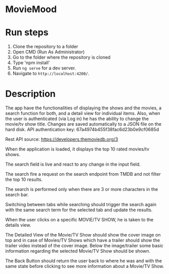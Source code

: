 # MovieMood
# Run steps
1. Clone the repository to a folder
2. Open CMD (Run As Administrator) 
3. Go to the folder where the repository is cloned
4. Type 'npm install' 
5. Run `ng serve` for a dev server.
6. Navigate to `http://localhost:4200/`.

# Description
The app have the functionalities of displaying the shows and the movies, a search function for both, and a detail view for individual items.
Also, when the user is authenticated (via Log in) he has the ability to change the movie/tv show title. Changes are saved automatically to a JSON file on the hard disk.
API authentication key: 67a4974b455f38fac6d23b0e9cf0685d

Rest API source: https://developers.themoviedb.org/3

When the application is loaded, it displays the top 10 rated movies/tv shows.


The search field is live and react to any change in the input field.

The search fire a request on the search endpoint from TMDB and not filter the top 10 results.

The search is performed only when there are 3 or more characters in the search bar.

Switching between tabs while searching should trigger the search again with the same search term for the selected tab and update the results.

When the user clicks on a specific MOVIE/TV SHOW, he is taken to the details view.

The Detailed View of the Movie/TV Show should show the cover image on top and in case of Movies/TV Shows which have a trailer should show the trailer video instead of the cover image. Below the image/trailer some basic information regarding the selected Movie/TV Show should be shown.

The Back Button should return the user back to where he was and with the same state before clicking to see more information about a Movie/TV Show.
